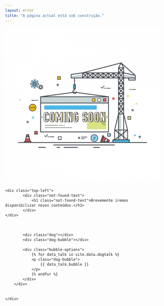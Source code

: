 ```yaml
---
layout: error
title: "A página actual está sob construção."
---
```


<link rel="stylesheet" href="/404/css/main.css" type="text/css" media="screen, projection" />
<!--[if lt IE 8]>
	<link rel="stylesheet" type="text/css" href="/404/css/ie7.css" />
<![endif]-->

<div id="wrapper">
	<div class="graphic">
		<img src="/img/coming-soon.png" alt="404" />
	</div>

	<div class="top-left">
			<div class="not-found-text">
				<h1 class="not-found-text">Brevemente iremos disponibilizar novos conteúdos.</h1>
			</div>
	</div>

	
	
			<div class="dog"></div>
			<div class="dog-bubble"></div>

			<div class="bubble-options">
				{% for data_talk in site.data.dogtalk %}
				<p class="dog-bubble">
					{{ data_talk.bubble }}
				</p>
				{% endfor %}
			</div>
		</div>

	
	</div>

